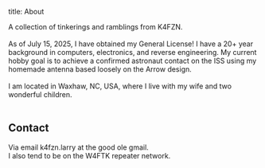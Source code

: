 title: About

A collection of tinkerings and ramblings from K4FZN.
<br><br>
As of July 15, 2025, I have obtained my General License! I have a 20+ year background in computers, electronics, and reverse engineering. My current hobby goal is to achieve a confirmed astronaut contact on the ISS using my homemade antenna based loosely on the Arrow design.
<br><br>
I am located in Waxhaw, NC, USA, where I live with my wife and two wonderful children.
<br><br>
## Contact

Via email k4fzn.larry at the good ole gmail.
<br>
I also tend to be on the W4FTK repeater network.
